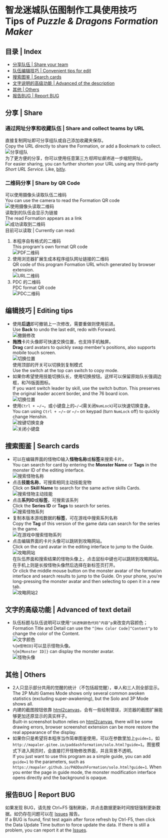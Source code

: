 ﻿智龙迷城队伍图制作工具使用技巧<br>Tips of *Puzzle & Dragons Formation Maker*
======
## 目录 | Index
* [分享队伍 | Share your team](#分享--share)
* [队伍编辑技巧 | Convenient tips for edit](#编辑技巧--editing-tips)
* [搜索图鉴 | Search cards](#搜索图鉴--search-cards)
* [文字说明的高级功能 | Advanced of the description](#文字的高级功能--advanced-of-text-detail)
* [其他 | Others](#其他--others)
* [报告BUG | Report BUG](#报告bug--report-bug)

## 分享 | Share
### 通过网址分享和收藏队伍 | Share and collect teams by URL
直接复制网址即可分享组队或自己添加收藏夹保存。  
Copy the URL directly to share the Formation, or add a Bookmark to collect.  
![分享组队](document/tips-share.png)  
为了更方便的分享，你可以使用任意第三方*短网址服务*进一步缩短网址。   
For easier sharing, you can further shorten your URL using any third-party *Short URL Service*. Like, [bitly](https://bitly.com/).
### 二维码分享 | Share by QR Code
可以使用摄像头读取队伍二维码  
You can use the camera to read the Formation QR code  
![使用摄像头读取二维码](document/tips-qr-read.webp)  
读取到的队伍会显示为链接  
The read Formation appears as a link  
![成功读取到二维码](document/tips-qr-read-found.png)  
目前可以读取 | Currently can read:
  1. 本程序自有格式的二维码  
  This program's own format QR code  
  ![PDF二维码](document/tips-qr-pdf.png)
  1. 使用浏览器扩展生成本程序组队网址链接的二维码  
  QR code of this program Formation URL which generated by browser extension.  
  ![URL二维码](document/tips-qr-url.png)
  1. PDC 的二维码  
  PDC format QR code  
  ![PDC二维码](document/tips-qr-pdc.webp)

## 编辑技巧 | Editing tips
* 使用**后退**即可撤销上一次修改，需要重做则使用前进。  
Use **Back** to undo the last edit, redo with Forward.  
![撤銷修改](document/tips-undo.png)
* **拖拽**卡片头像即可快速交换位置，也支持手机触屏。  
**Drag** card avatars to quickly swap member's positions, also supports mobile touch screen.  
![切换位置](document/tips-interchangeCard.png)  
使用顶部的开关可以切换到复制模式  
Use the switch at the top can switch to copy mode.
* 如果你希望使用技能切换队长，使用切换按钮。这样可以保留原始队长强调边框，和76版面图标。  
If you want switch leader by skill, use the switch button. This preserves the original leader accent border, and the 76 board icon.  
![切换位置](document/tips-switch-leader.png)
* 使用`Ctrl + ←/→`，或小键盘上的`←/→`(需关闭`NumLock`)可以快速切换变身。  
You can using `Ctrl + ←/→` or `←/→` on keypad (turn `NumLock` off) to quickly change Henshin.  
![按键切换变身](document/tips-arrow-change-henshin.png)  
![关闭小键盘](document/tips-arrow-close-numlock.webp)

## 搜索图鉴 | Search cards
* 可以在编辑界面的怪物ID输入**怪物名称**或**标签**来搜索卡片。  
You can search for card by entering the **Monster Name** or **Tags** in the monster ID of the editing interface.  
![搜索怪物名称](document/tips-search-name.png)  
* 点击**技能名称**，可搜索相同主动技能宠物  
Click on **Skill Name** to search for the same active skills Cards.  
![搜索怪物主动技能](document/tips-search-skills.png)  
* 点击**系列ID**或**标签**，可搜索该系列  
Click the **Series ID** or **Tags** to search for series.  
![搜索怪物系列](document/tips-search-series.webp)  
* 复制本版本游戏数据的**标签**，可在游戏中搜索系列名称  
Copy the **Tag** of this version of the game data can search for the series in the game.  
![在游戏中搜索怪物系列](document/tips-search-TagInGame.png)  
* 点击编辑界面的卡片头像可以跳转到攻略网站。  
Click on the card avatar in the editing interface to jump to the Guide.  
![攻略网站](document/tips-guide.png)  
在队伍界面和搜索结果的怪物头像上，点击鼠标中键也可以跳转到攻略网站。在手机上则是长按怪物头像然后选择在新标签页打开。  
Or click the middle mouse button on the monster avatar of the formation interface and search results to jump to the Guide. On your phone, you're long-pressing the monster avatar and then selecting to open it in a new tab.  
![攻略网站2](document/tips-guide2.png)

## 文字的高级功能 | Advanced of text detail
* 队伍标题与队伍说明可以使用`^16进制颜色代码^内容^p`来改变内容颜色；  
Formation Title and Detail can use the `^[Hex Color Code]^Content^p` to change the color of the Content.  
![文字颜色](document/tips-advanced-color.png)  
`%{m怪物ID}`可以显示怪物头像。  
`%{m[Monster ID]}` can display the monster avatar.  
![怪物头像](document/tips-advanced-card.png)

## 其他 | Others
* 2人只显示部分共用的觉醒的统计（不包括超觉醒），单人和三人则全部显示。  
The 2P Multi Games Mode shows only several common awoken statistics (excluding super-awakening), but the Solo and 3P Mode shows all.
* 内建的截图按钮依靠 [html2canvas](https://github.com/niklasvh/html2canvas/)，会有一些绘制错误，浏览器的截图扩展能够更加还原显示的真实样子。  
Built-in screenshot button relies on [html2canvas](https://github.com/niklasvh/html2canvas/), there will be some drawing errors, browser screenshot extension can be more restore the real appearance of the display.
* 如果你只是希望将本程序当作简单图鉴使用，可以在参数里加上`guide=1`，如`http://mapaler.gitee.io/paddashformation/solo.html?guide=1`。图鉴模式下进入网页时，会直接打开怪物修改界面，并且背景不透明。  
If you just want to use this program as a simple guide, you can add `guide=1` to the parameters, such as `https://mapaler.github.io/PADDashFormation/solo.html?guide=1`. When you enter the page in guide mode, the monster modification interface opens directly and the background is opaque.

## 报告BUG | Report BUG
如果发现 BUG，请先按 Ctrl+F5 强制刷新，并点击数据更新时间按钮强制更新数据。如仍存在问题可以在 [Issues](//github.com/Mapaler/PADDashFormation/issues) 报告。  
If a BUG is found, first test again after force refresh by Ctrl-F5, then click the Data Update Time button to force update the data. If there is still a problem, you can report it at the [Issues](//github.com/Mapaler/PADDashFormation/issues).